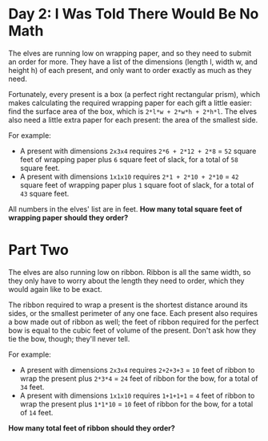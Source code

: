 
# Day 2: I Was Told There Would Be No Math
The elves are running low on wrapping paper, and so they need to submit an order for more. They have a list of the dimensions (length l, width w, and height h) of each present, and only want to order exactly as much as they need.  
  
Fortunately, every present is a box (a perfect right rectangular prism), which makes calculating the required wrapping paper for each gift a little easier: find the surface area of the box, which is `2*l*w + 2*w*h + 2*h*l`. The elves also need a little extra paper for each present: the area of the smallest side.  
  
For example:  
  
* A present with dimensions `2x3x4` requires `2*6 + 2*12 + 2*8` = `52` square feet of wrapping paper plus `6` square feet of slack, for a total of `58` square feet. 
* A present with dimensions `1x1x10` requires `2*1 + 2*10 + 2*10` = `42` square feet of wrapping paper plus `1` square foot of slack, for a total of `43` square feet.  

All numbers in the elves' list are in feet. **How many total square feet of wrapping paper should they order?**  
  
# Part Two
The elves are also running low on ribbon. Ribbon is all the same width, so they only have to worry about the length they need to order, which they would again like to be exact.  
  
The ribbon required to wrap a present is the shortest distance around its sides, or the smallest perimeter of any one face. Each present also requires a bow made out of ribbon as well; the feet of ribbon required for the perfect bow is equal to the cubic feet of volume of the present. Don't ask how they tie the bow, though; they'll never tell.  
  
For example:  
  
* A present with dimensions `2x3x4` requires `2+2+3+3` = `10` feet of ribbon to wrap the present plus `2*3*4` = `24` feet of ribbon for the bow, for a total of `34` feet.  
* A present with dimensions `1x1x10` requires `1+1+1+1` = `4` feet of ribbon to wrap the present plus `1*1*10` = `10` feet of ribbon for the bow, for a total of `14` feet.  

**How many total feet of ribbon should they order?**